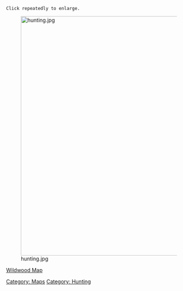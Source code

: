 `Click repeatedly to enlarge.`

<figure>
<img src="hunting.jpg" title="hunting.jpg" width="650"
alt="hunting.jpg" />
<figcaption aria-hidden="true">hunting.jpg</figcaption>
</figure>

[Wildwood Map](Wildwood_Map "wikilink")  

[Category: Maps](Category:_Maps "wikilink") [Category:
Hunting](Category:_Hunting "wikilink")
